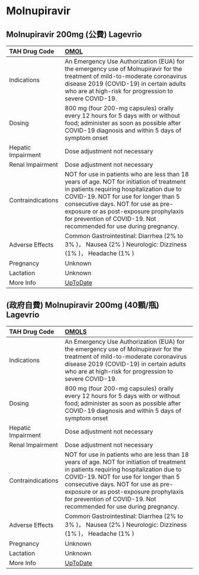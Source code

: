 # Molnupiravir

## Molnupiravir 200mg (公費) Lagevrio

| TAH Drug Code      | [OMOL](https://www.tahsda.org.tw/drugs/hissearch.php?drug_code=OMOL)                                                                                                                                                                                                                                                                |
|:-------------------|:------------------------------------------------------------------------------------------------------------------------------------------------------------------------------------------------------------------------------------------------------------------------------------------------------------------------------------|
| Indications        | An Emergency Use Authorization (EUA) for the emergency use of Molnupiravir for the treatment of mild-to-moderate coronavirus disease 2019 (COVID-19) in certain adults who are at high-risk for progression to severe COVID-19.                                                                                                     |
| Dosing             | 800 mg (four 200-mg capsules) orally every 12 hours for 5 days with or without food; administer as soon as possible after COVID-19 diagnosis and within 5 days of symptom onset                                                                                                                                                     |
| Hepatic Impairment | Dose adjustment not necessary                                                                                                                                                                                                                                                                                                       |
| Renal Impairment   | Dose adjustment not necessary                                                                                                                                                                                                                                                                                                       |
| Contraindications  | NOT for use in patients who are less than 18 years of age. NOT for initiation of treatment in patients requiring hospitalization due to COVID-19. NOT for use for longer than 5 consecutive days. NOT for use as pre-exposure or as post-exposure prophylaxis for prevention of COVID-19. Not recommended for use during pregnancy. |
| Adverse Effects    | Common Gastrointestinal: Diarrhea (2% to 3% )， Nausea (2% ) Neurologic: Dizziness (1% )， Headache (1% )                                                                                                                                                                                                                           |
| Pregnancy          | Unknown                                                                                                                                                                                                                                                                                                                             |
| Lactation          | Unknown                                                                                                                                                                                                                                                                                                                             |
| More Info          | [UpToDate](https://www.uptodate.com/contents/molnupiravir-united-states-authorized-for-use-drug-information)                                                                                                                                                                                                                        |

## (政府自費) Molnupiravir 200mg (40顆/瓶) Lagevrio

| TAH Drug Code      | [OMOLS](https://www.tahsda.org.tw/drugs/hissearch.php?drug_code=OMOLS)                                                                                                                                                                                                                                                              |
|:-------------------|:------------------------------------------------------------------------------------------------------------------------------------------------------------------------------------------------------------------------------------------------------------------------------------------------------------------------------------|
| Indications        | An Emergency Use Authorization (EUA) for the emergency use of Molnupiravir for the treatment of mild-to-moderate coronavirus disease 2019 (COVID-19) in certain adults who are at high-risk for progression to severe COVID-19.                                                                                                     |
| Dosing             | 800 mg (four 200-mg capsules) orally every 12 hours for 5 days with or without food; administer as soon as possible after COVID-19 diagnosis and within 5 days of symptom onset                                                                                                                                                     |
| Hepatic Impairment | Dose adjustment not necessary                                                                                                                                                                                                                                                                                                       |
| Renal Impairment   | Dose adjustment not necessary                                                                                                                                                                                                                                                                                                       |
| Contraindications  | NOT for use in patients who are less than 18 years of age. NOT for initiation of treatment in patients requiring hospitalization due to COVID-19. NOT for use for longer than 5 consecutive days. NOT for use as pre-exposure or as post-exposure prophylaxis for prevention of COVID-19. Not recommended for use during pregnancy. |
| Adverse Effects    | Common Gastrointestinal: Diarrhea (2% to 3% )， Nausea (2% ) Neurologic: Dizziness (1% )， Headache (1% )                                                                                                                                                                                                                           |
| Pregnancy          | Unknown                                                                                                                                                                                                                                                                                                                             |
| Lactation          | Unknown                                                                                                                                                                                                                                                                                                                             |
| More Info          | [UpToDate](https://www.uptodate.com/contents/molnupiravir-united-states-authorized-for-use-drug-information)                                                                                                                                                                                                                        |

